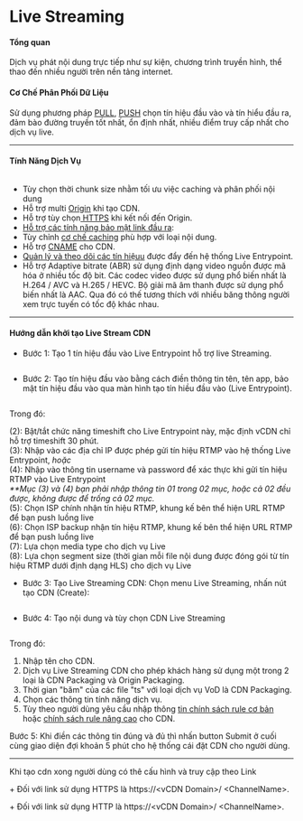 # Live Streaming

#### **Tổng quan** <a href="#livestreaming-tongquan" id="livestreaming-tongquan"></a>

Dịch vụ phát nội dung trực tiếp như sự kiện, chương trình truyền hình, thể thao đến nhiều người trên nền tảng internet.

#### **Cơ Chế Phân Phối Dữ Liệu** <a href="#livestreaming-cochephanphoidulieu" id="livestreaming-cochephanphoidulieu"></a>

Sử dụng phương pháp [PU](https://docs.vngcloud.vn/pages/viewpage.action?pageId=36045436)[LL](https://docs.vngcloud.vn/display/ONVINA/Live+Streaming#\_Ph%C6%B0%C6%A1ng\_ph%C3%A1p\_PULL), [PUS](https://docs.vngcloud.vn/display/ONVINA/Live+Streaming#\_Ph%C6%B0%C6%A1ng\_ph%C3%A1p\_PUSH)[H](https://docs.vngcloud.vn/pages/viewpage.action?pageId=36045441) chọn tín hiệu đầu vào và tín hiểu đầu ra, đảm bào đường truyền tốt nhất, ổn định nhất, nhiều điểm truy cấp nhất cho dịch vụ live.

***

#### **Tính Năng Dịch Vụ** <a href="#livestreaming-tinhnangdichvu" id="livestreaming-tinhnangdichvu"></a>

<figure><img src="https://docs.vngcloud.vn/download/attachments/36045684/image2021-11-18_8-52-43.png?version=1&#x26;modificationDate=1637200355000&#x26;api=v2" alt=""><figcaption></figcaption></figure>

* Tùy chọn thời chunk size nhằm tối ưu việc caching và phân phối nội dung
* Hỗ trợ multi [Origin](https://docs.vngcloud.vn/display/ONVINA/Origin) khi tạo CDN.
* Hỗ trợ tùy chọn[ HTTPS](https://docs.vngcloud.vn/pages/viewpage.action?pageId=36045514) khi kết nối đến Origin.
* [Hỗ trợ các tính năng bảo mật link đầu ra](https://docs.vngcloud.vn/display/ONVINA/Security+Link):
* Tùy chỉnh [cơ chế caching](https://docs.vngcloud.vn/pages/viewpage.action?pageId=36045500) phù hợp với loại nội dung.
* Hỗ trợ [CNAME](https://docs.vngcloud.vn/display/ONVINA/CNAME) cho CDN.
* [Quản lý và theo dõi các tín hiệu](https://docs.vngcloud.vn/pages/viewpage.action?pageId=36045633)[u](https://docs.vngcloud.vn/display/ONVINA/Live+Streaming#\_Qu%E1%BA%A3n\_l%C3%BD\_v%C3%A0) được đẩy đến hệ thống Live Entrypoint.
* Hỗ trợ Adaptive bitrate (ABR) sử dụng định dạng video nguồn được mã hóa ở nhiều tốc độ bit. Các codec video được sử dụng phổ biến nhất là H.264 / AVC và H.265 / HEVC. Bộ giải mã âm thanh được sử dụng phổ biến nhất là AAC. Qua đó có thế tương thích với nhiều băng thông người xem trực tuyến có tốc độ khác nhau.

***

#### Hướng dẫn khởi tạo Live Stream CDN <a href="#livestreaming-huongdankhoitaolivestreamcdn" id="livestreaming-huongdankhoitaolivestreamcdn"></a>

* Bước 1: Tạo 1 tín hiệu đầu vào Live Entrypoint hỗ trợ live Streaming.

&#x20;   &#x20;

<figure><img src="https://docs.vngcloud.vn/download/attachments/36045684/image2023-8-15_10-49-53.png?version=1&#x26;modificationDate=1692071393000&#x26;api=v2" alt=""><figcaption></figcaption></figure>

* &#x20;Bước 2: Tạo tín hiệu đầu vào bằng cách điền thông tin tên, tên app, bảo mật tín hiệu đầu vào qua màn hình tạo tín hiều đầu vào (Live Entrypoint).

&#x20;   &#x20;

<figure><img src="https://docs.vngcloud.vn/download/attachments/36045684/image2023-8-15_10-52-59.png?version=1&#x26;modificationDate=1692071580000&#x26;api=v2" alt=""><figcaption></figcaption></figure>

Trong đó:&#x20;

(2): Bật/tắt chức năng timeshift cho Live Entrypoint này, mặc định vCDN chỉ hỗ trợ timeshift 30 phút.\
(3): Nhập vào các địa chỉ IP được phép gửi tín hiệu RTMP vào hệ thống Live Entrypoint, _hoặc_\
(4): Nhập vào thông tin username và password để xác thực khi gửi tín hiệu RTMP vào Live Entrypoint\
_\*\*Mục (3) và (4) bạn phải nhập thông tin 01 trong 02 mục, hoặc cả 02 đều được, không được để trống cả 02 mục._\
(5): Chọn ISP chính nhận tín hiệu RTMP, khung kế bên thể hiện URL RTMP để bạn push luồng live\
(6): Chọn ISP backup nhận tín hiệu RTMP, khung kế bên thể hiện URL RTMP để bạn push luồng live\
(7): Lựa chọn media type cho dịch vụ Live\
(8): Lựa chọn segment size (thời gian mỗi file nội dung được đóng gói từ tín hiệu RTMP dưới định dạng HLS) cho dịch vụ Live

* Bước 3: Tạo Live Streaming CDN: Chọn menu Live Streaming, nhấn nút tạo CDN (Create):

&#x20;   &#x20;

<figure><img src="https://docs.vngcloud.vn/download/attachments/36045684/image2023-8-15_10-54-28.png?version=1&#x26;modificationDate=1692071669000&#x26;api=v2" alt=""><figcaption></figcaption></figure>

* Bước 4: Tạo nội dung và tùy chọn CDN Live Streaming

&#x20;   &#x20;

<figure><img src="https://docs.vngcloud.vn/download/attachments/36045684/image2023-8-15_11-15-50.png?version=1&#x26;modificationDate=1692072950000&#x26;api=v2" alt=""><figcaption></figcaption></figure>

Trong đó:

1. Nhập tên cho CDN.
2. Dịch vụ Live Streaming CDN cho phép khách hàng sử dụng một trong 2 loại là CDN Packaging và Origin Packaging.
3. Thời gian "băm" của các file "ts" với loại dịch vụ VoD là CDN Packaging.
4. Chọn các thông tin tính năng dịch vụ.
5. Tùy theo người dùng yêu cầu nhập thông [tin chính sách rule cơ bản](https://docs.vngcloud.vn/display/ONVINA/Live+Streaming#\_Ch%C3%ADnh\_s%C3%A1ch\_rule) hoặc [chính sách rule nâng cao](https://docs.vngcloud.vn/display/ONVINA/Live+Streaming#\_Ch%C3%ADnh\_s%C3%A1ch\_rule\_1) cho CDN.

Bước 5: Khi điền các thông tin đúng và đủ thì nhấn button Submit ở cuối cùng giao diện đợi khoản 5 phút cho hệ thống cái đặt CDN cho người dùng.

***

Khi tạo cdn xong người dùng có thê cấu hình và truy cập theo Link

&#x20;      \+ Đối với link sử dụng HTTPS là https://\<vCDN Domain>/ \<ChannelName>.

&#x20;      \+ Đối với link sử dụng HTTP là https://\<vCDN Domain>/ \<ChannelName>.
